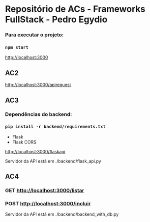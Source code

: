 # Repositório de ACs - Frameworks FullStack - Pedro Egydio

### Para executar o projeto:
### `npm start`

[http://localhost:3000](http://localhost:3000)

## AC2

[http://localhost:3000/apirequest](http://localhost:3000/apirequest)

## AC3

### Dependências do backend:
### `pip install -r backend/requirements.txt`

- Flask
- Flask CORS

[http://localhost:3000/flaskapi](http://localhost:3000/flaskapi)

Servidor da API está em ./backend/flask_api.py

## AC4

### GET [http://localhost:3000/listar](http://localhost:3000/listar)
### POST [http://localhost:3000/incluir](http://localhost:3000/incluir)

Servidor da API está em ./backend/backend_with_db.py
